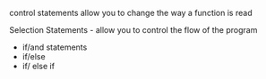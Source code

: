 control statements allow you to change the way a function is read

Selection Statements - allow you to control the flow of the program
* if/and statements
* if/else
* if/ else if